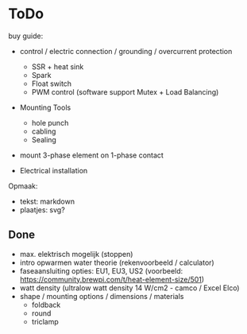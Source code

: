 # ToDo

buy guide:
- control / electric connection / grounding / overcurrent protection
  - SSR + heat sink
  - Spark
  - Float switch
  - PWM control (software support Mutex + Load Balancing)
- Mounting Tools
  - hole punch
  - cabling
  - Sealing

- mount 3-phase element on 1-phase contact

- Electrical installation

Opmaak:
- tekst: markdown
- plaatjes: svg?

## Done
- max. elektrisch mogelijk (stoppen)
- intro opwarmen water theorie (rekenvoorbeeld / calculator)
- faseaansluiting opties: EU1, EU3, US2 (voorbeeld: https://community.brewpi.com/t/heat-element-size/501)
- watt density (ultralow watt density 14 W/cm2 - camco / Excel Elco)
- shape / mounting options / dimensions / materials
  - foldback
  - round
  - triclamp
